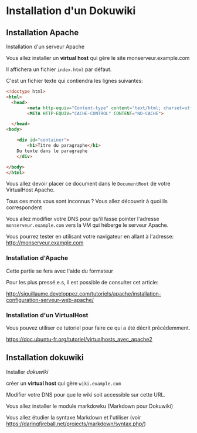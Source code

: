 # Installation d'un Dokuwiki

## Installation Apache

Installation d'un serveur Apache

Vous allez installer un **virtual host** qui gère le site monserveur.example.com

Il affichera un fichier `index.html` par défaut.

C'est un fichier texte qui contiendra les lignes suivantes:

```html
<!doctype html>
<html>
  <head>
		<meta http-equiv="Content-type" content="text/html; charset=utf-8">
		<META HTTP-EQUIV="CACHE-CONTROL" CONTENT="NO-CACHE">

  </head>
<body>

	<div id="container">
		<h1>Titre du paragraphe</h1>
    Du texte dans le paragraphe
	</div>

</body>
</html>
```

Vous allez devoir placer ce document dans le `DocumentRoot` de votre VirtualHost Apache.

Tous ces mots vous sont inconnus ? Vous allez découvrir à quoi ils correspondent

Vous allez modifier votre DNS pour qu'il fasse pointer l'adresse
` monserveur.example.com` vers la VM qui héberge le serveur Apache.

Vous pourrez tester en utilisant votre navigateur en allant à l'adresse: http://monserveur.example.com

### Installation d'Apache

Cette partie se fera avec l'aide du formateur

Pour les plus pressé.e.s, il est possible de consulter cet article:

http://siguillaume.developpez.com/tutoriels/apache/installation-configuration-serveur-web-apache/

### Installation d'un VirtualHost

Vous pouvez utiliser ce tutoriel pour faire ce qui a été décrit précédemment.

https://doc.ubuntu-fr.org/tutoriel/virtualhosts_avec_apache2


## Installation dokuwiki

Installer *dokuwiki*

créer un **virtual host** qui gère `wiki.example.com`

Modifier votre DNS pour que le wiki soit accessible sur cette URL.

Vous allez installer le module markdowku (Markdown pour Dokuwiki)

Vous allez étudier la syntaxe Markdown et l'utiliser (voir https://daringfireball.net/projects/markdown/syntax.php/)
